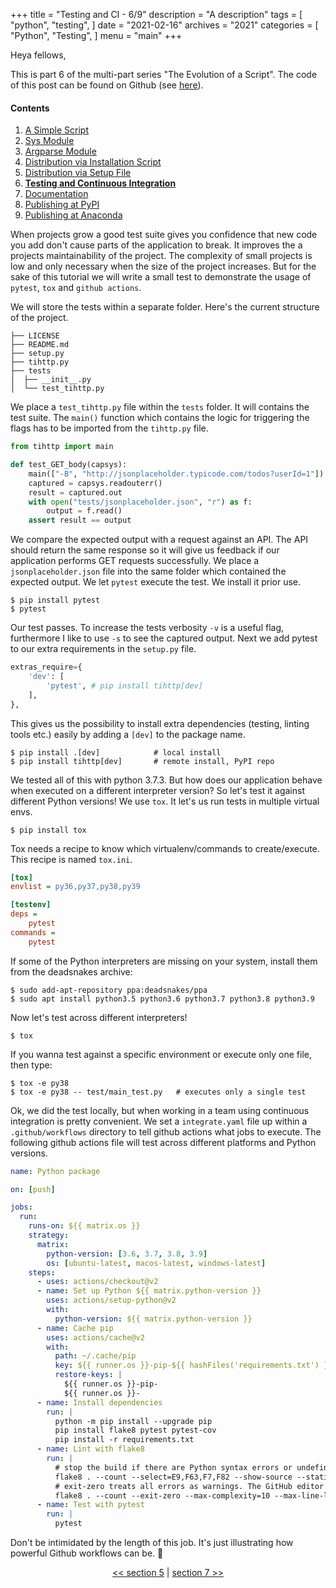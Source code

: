 +++
title = "Testing and CI - 6/9"
description = "A description"
tags = [
    "python",
    "testing",
]
date = "2021-02-16"
archives = "2021"
categories = [
    "Python",
    "Testing",
]
menu = "main"
+++

Heya fellows,

This is part 6 of the multi-part series "The Evolution of a Script". The code of this post can be found on Github (see [here](https://github.com/NiklasTiede/tinyHTTPie/tree/6-Testing-and-CI)).

#### Contents

1. [A Simple Script](/2021/1-the-evolution-of-a-script)
2. [Sys Module](/2021/2-sys-module)
3. [Argparse Module](/2021/3-argparse-module/)
4. [Distribution via Installation Script](/2021/4-distribution-via-installation-script)
5. [Distribution via Setup File](/2021/5-distribution-via-setup-file)
6. [**Testing and Continuous Integration**](/2021/6-testing-and-continous-integration)
7. [Documentation](/2021/7-documentation)
8. [Publishing at PyPI](/2021/8-publishing-at-pypi)
9. [Publishing at Anaconda](/2021/9-publishing-at-anaconda)

When projects grow a good test suite gives you confidence that new code you add don't cause parts of the application to break. It improves the a projects maintainability of the project. The complexity of small projects is low and only necessary when the size of the project increases. But for the sake of this tutorial we will write a small test to demonstrate the usage of `pytest`, `tox` and `github actions`.

We will store the tests within a separate folder. Here's the current structure of the project.

```
├── LICENSE
├── README.md
├── setup.py
├── tihttp.py
├── tests
│  ├── __init__.py
│  └── test_tihttp.py
```

We place a `test_tihttp.py` file within the `tests` folder. It will contains the test suite. The `main()` function which contains the logic for triggering the flags has to be imported from the `tihttp.py` file.

```python
from tihttp import main

def test_GET_body(capsys):
    main(["-B", "http://jsonplaceholder.typicode.com/todos?userId=1"])
    captured = capsys.readouterr()
    result = captured.out
    with open("tests/jsonplaceholder.json", "r") as f:
        output = f.read()
    assert result == output
```

We compare the expected output with a request against an API. The API should return the same response so it will give us feedback if our application performs GET requests successfully. We place a `jsonplaceholder.json` file into the same folder which contained the expected output. We let `pytest` execute the test. We install it prior use.

```
$ pip install pytest
$ pytest
```

Our test passes. To increase the tests verbosity `-v` is a useful flag, furthermore I like to use `-s` to see the captured output. Next we add pytest to our extra requirements in the `setup.py` file.


```python
extras_require={
    'dev': [
        'pytest', # pip install tihttp[dev]
    ],
},
```

This gives us the possibility to install extra dependencies (testing, linting tools etc.) easily by adding a `[dev]` to the package name.

```
$ pip install .[dev]            # local install
$ pip install tihttp[dev]       # remote install, PyPI repo
```

We tested all of this with python 3.7.3. But how does our application behave when executed on a different interpreter version? So let's test it against different Python versions! We use `tox`. It let's us run tests in multiple virtual envs.

```
$ pip install tox
```

Tox needs a recipe to know which virtualenv/commands to create/execute. This recipe is named `tox.ini`.

```ini
[tox]
envlist = py36,py37,py38,py39

[testenv]
deps =
    pytest
commands =
    pytest
```

If some of the Python interpreters are missing on your system, install them from the deadsnakes archive:

```
$ sudo add-apt-repository ppa:deadsnakes/ppa
$ sudo apt install python3.5 python3.6 python3.7 python3.8 python3.9
```

Now let's test across different interpreters!

```
$ tox
```

If you wanna test against a specific environment or execute only one file, then type:

```
$ tox -e py38
$ tox -e py38 -- test/main_test.py   # executes only a single test
```

Ok, we did the test locally, but when working in a team using continuous integration is pretty convenient. We set a `integrate.yaml` file up within a `.github/workflows` directory to tell github actions what jobs to execute. The following github actions file will test across different platforms and Python versions.

```yaml
name: Python package

on: [push]

jobs:
  run:
    runs-on: ${{ matrix.os }}
    strategy:
      matrix:
        python-version: [3.6, 3.7, 3.8, 3.9]
        os: [ubuntu-latest, macos-latest, windows-latest]
    steps:
      - uses: actions/checkout@v2
      - name: Set up Python ${{ matrix.python-version }}
        uses: actions/setup-python@v2
        with:
          python-version: ${{ matrix.python-version }}
      - name: Cache pip
        uses: actions/cache@v2
        with:
          path: ~/.cache/pip
          key: ${{ runner.os }}-pip-${{ hashFiles('requirements.txt') }}
          restore-keys: |
            ${{ runner.os }}-pip-
            ${{ runner.os }}-
      - name: Install dependencies
        run: |
          python -m pip install --upgrade pip
          pip install flake8 pytest pytest-cov
          pip install -r requirements.txt
      - name: Lint with flake8
        run: |
          # stop the build if there are Python syntax errors or undefined names
          flake8 . --count --select=E9,F63,F7,F82 --show-source --statistics
          # exit-zero treats all errors as warnings. The GitHub editor is 127 chars wide
          flake8 . --count --exit-zero --max-complexity=10 --max-line-length=127 --statistics
      - name: Test with pytest
        run: |
          pytest
```

Don't be intimidated by the length of this job. It's just illustrating how powerful Github workflows can be. 🥰

<div>
    <p align="center"><a href="/2021/5-distribution-via-setup-file"><< section 5</a> | <a href="/2021/7-documentation">section 7 >></a> </p>
</div>

